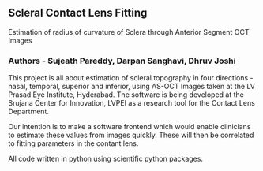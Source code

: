 ## Scleral Contact Lens Fitting
Estimation of radius of curvature of Sclera through Anterior Segment OCT Images

### Authors - Sujeath Pareddy, Darpan Sanghavi, Dhruv Joshi

This project is all about estimation of scleral topography in four directions - nasal, temporal, superior and inferior, using AS-OCT Images taken at the LV Prasad Eye Institute, Hyderabad. The software is being developed at the Srujana Center for Innovation, LVPEI as a research tool for the Contact Lens Department. 

Our intention is to make a software frontend which would enable clinicians to estimate these values from images quickly. These will then be correlated to fitting parameters in the contant lens.

All code written in python using scientific python packages.
